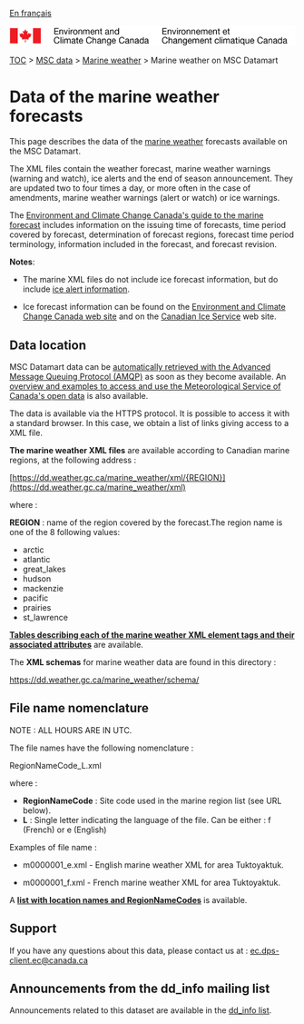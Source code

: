 [En français](readme_marine-weather-datamart_fr.md)

![ECCC logo](../../img_eccc-logo.png)

[TOC](../../readme_en.md) > [MSC data](../readme_en.md) > [Marine weather](readme_marine-weather_en.md) > Marine weather on MSC Datamart

# Data of the marine weather forecasts

This page describes the data of the [marine weather](readme_marine-weather_en.md) forecasts available on the MSC Datamart.

The XML files contain the weather forecast, marine weather warnings (warning and watch), ice alerts and the end of season announcement. They are updated two to four times a day, or more often in the case of amendments, marine weather warnings (alert or watch) or ice warnings.

The [Environment and Climate Change Canada's guide to the marine forecast](https://www.canada.ca/en/environment-climate-change/services/general-marine-weather-information/publications/guide-forecasts.html) includes information on the issuing time of forecasts, time period covered by forecast, determination of forecast regions, forecast time period terminology, information included in the forecast, and forecast revision.

__Notes__:

* The marine XML files do not include ice forecast information, but do include [ice alert information](https://www.canada.ca/en/environment-climate-change/services/ice-forecasts-observations/latest-conditions/products-guides/iceberg-bulletin-overview.html#warnings).

* Ice forecast information can be found on the [Environment and Climate Change Canada web site](https://www.canada.ca/en/environment-climate-change/services/ice-forecasts-observations.html) and on the [Canadian Ice Service](https://www.canada.ca/fr/environnement-changement-climatique/services/previsions-observations-glaces/conditions-glaces-plus-recentes.html) web site.

## Data location

MSC Datamart data can be [automatically retrieved with the Advanced Message Queuing Protocol (AMQP)](../../msc-datamart/amqp_en.md) as soon as they become available. An [overview and examples to access and use the Meteorological Service of Canada's open data](../../usage/readme_en.md) is also available.

The data is available via the HTTPS protocol. It is possible to access it with a standard browser. In this case, we obtain a list of links giving access to a XML file.

__The marine weather XML files__ are available according to Canadian marine regions, at the following address :

  [https://dd.weather.gc.ca/marine_weather/xml/{REGION}](https://dd.weather.gc.ca/marine_weather/xml)

where :

 __REGION__ : name of the region covered by the forecast.The region name is one of the 8 following values:
 
* arctic
* atlantic
* great_lakes
* hudson
* mackenzie
* pacific
* prairies
* st_lawrence

[__Tables describing each of the marine weather XML element tags and their associated attributes__](https://collaboration.cmc.ec.gc.ca/cmc/cmos/public_doc/msc-data/marine-weather/marine_tags_table_e.csv) are available.

The __XML schemas__ for marine weather data are found in this directory :

https://dd.weather.gc.ca/marine_weather/schema/

## File name nomenclature 

NOTE : ALL HOURS ARE IN UTC.

The file names have the following nomenclature :

RegionNameCode_L.xml

where :

* __RegionNameCode__ : Site code used in the marine region list (see URL below).
* __L__ : Single letter indicating the language of the file. Can be either : f (French) or e (English)

Examples of file name :

* m0000001_e.xml - English marine weather XML for area Tuktoyaktuk.

* m0000001_f.xml - French marine weather XML for area Tuktoyaktuk.

A [__list with location names and RegionNameCodes__](https://collaboration.cmc.ec.gc.ca/cmc/cmos/public_doc/msc-data/marine-weather/marine_region_list_en.csv) is available.

## Support

If you have any questions about this data, please contact us at : [ec.dps-client.ec@canada.ca](mailto:ec.dps-client.ec@canada.ca)

## Announcements from the dd_info mailing list 

Announcements related to this dataset are available in the [dd_info list](https://lists.ec.gc.ca/cgi-bin/mailman/listinfo/dd_info).


